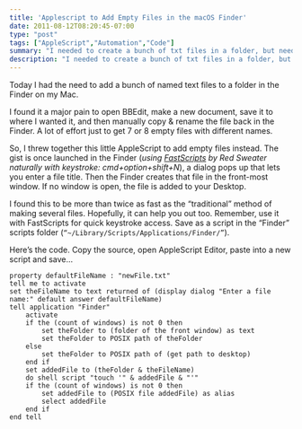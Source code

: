 ```yaml
---
title: 'Applescript to Add Empty Files in the macOS Finder'
date: 2011-08-12T08:20:45-07:00
type: "post"
tags: ["AppleScript","Automation","Code"]
summary: "I needed to create a bunch of txt files in a folder, but needed a way to do it quickly."
description: "I needed to create a bunch of txt files in a folder, but needed a way to do it quickly. This is how I did it."
---
```

Today I had the need to add a bunch of named text files to a folder in the Finder on my Mac.

I found it a major pain to open BBEdit, make a new document, save it to where I wanted it, and then manually copy & rename the file back in the Finder. A lot of effort just to get 7 or 8 empty files with different names.

So, I threw together this little AppleScript to add empty files instead. The gist is once launched in the Finder (_using [FastScripts](https://redsweater.com/fastscripts) by Red Sweater naturally with keystroke: cmd+option+shift+N_), a dialog pops up that lets you enter a file title. Then the Finder creates that file in the front-most window. If no window is open, the file is added to your Desktop.

I found this to be more than twice as fast as the “traditional” method of making several files. Hopefully, it can help you out too. Remember, use it with FastScripts for quick keystroke access. Save as a script in the “Finder” scripts folder (`“~/Library/Scripts/Applications/Finder/”`).

Here’s the code. Copy the source, open AppleScript Editor, paste into a new script and save…

```applescript
property defaultFileName : "newFile.txt"
tell me to activate
set theFileName to text returned of (display dialog "Enter a file name:" default answer defaultFileName)
tell application "Finder"
    activate
    if the (count of windows) is not 0 then
        set theFolder to (folder of the front window) as text
        set theFolder to POSIX path of theFolder
    else
        set theFolder to POSIX path of (get path to desktop)
    end if
    set addedFile to (theFolder & theFileName)
    do shell script "touch '" & addedFile & "'"
    if the (count of windows) is not 0 then
        set addedFile to (POSIX file addedFile) as alias
        select addedFile
    end if
end tell
```
